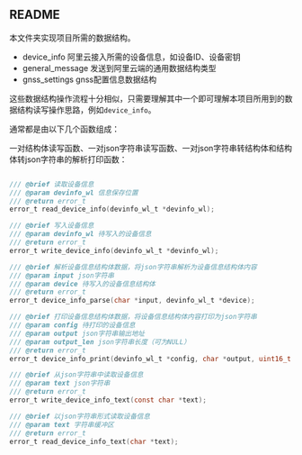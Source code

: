## README

本文件夹实现项目所需的数据结构。

- device_info 阿里云接入所需的设备信息，如设备ID、设备密钥
- general_message 发送到阿里云端的通用数据结构类型
- gnss_settings gnss配置信息数据结构

这些数据结构操作流程十分相似，只需要理解其中一个即可理解本项目所用到的数据结构读写操作思路，例如`device_info`。

通常都是由以下几个函数组成：

一对结构体读写函数、一对json字符串读写函数、一对json字符串转结构体和结构体转json字符串的解析打印函数：

```c

/// @brief 读取设备信息
/// @param devinfo_wl 信息保存位置
/// @return error_t
error_t read_device_info(devinfo_wl_t *devinfo_wl);

/// @brief 写入设备信息
/// @param devinfo_wl 待写入的设备信息
/// @return error_t
error_t write_device_info(devinfo_wl_t *devinfo_wl);

/// @brief 解析设备信息结构体数据，将json字符串解析为设备信息结构体内容
/// @param input json字符串
/// @param device 待写入的设备信息结构体
/// @return error_t
error_t device_info_parse(char *input, devinfo_wl_t *device);

/// @brief 打印设备信息结构体数据，将设备信息结构体内容打印为json字符串
/// @param config 待打印的设备信息
/// @param output json字符串输出地址
/// @param output_len json字符串长度（可为NULL）
/// @return error_t
error_t device_info_print(devinfo_wl_t *config, char *output, uint16_t *output_len);

/// @brief 从json字符串中读取设备信息
/// @param text json字符串
/// @return error_t
error_t write_device_info_text(const char *text);

/// @brief 以json字符串形式读取设备信息
/// @param text 字符串缓冲区
/// @return error_t
error_t read_device_info_text(char *text);
```

